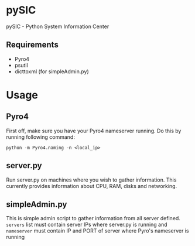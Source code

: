 pySIC
=====

pySIC - Python System Information Center

Requirements
----------
* Pyro4
* psutil
* dicttoxml (for simpleAdmin.py)

Usage
=====

Pyro4
-----
First off, make sure you have your Pyro4 nameserver running.
Do this by running following command:

    python -m Pyro4.naming -n <local_ip>

server.py
---------
Run server.py on machines where you wish to gather information.
This currently provides information about CPU, RAM, disks and networking.

simpleAdmin.py
--------------
This is simple admin script to gather information from all server defined.
`servers` list must contain server IPs where server.py is running and
`nameserver` must contain IP and PORT of server where Pyro's nameserver is running
